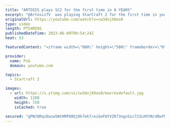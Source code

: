 ```yaml
---
title: "ARTOSIS plays SC2 for the first time in 6 YEARS"
excerpt: "@ArtosisTV  was playing StarCraft 2 for the first time in years! Give him a follow and check out his SC2 stream vod: https://www.twitch.tv/videos/1840460541 -- 🐷 Second Channel for Learning Resources: https://www.youtube.com/c/PiGRandom 🐷 Third Channel for Daily Pro Casts: https://www.youtube.com/c/PiGCasts"
originalUrl: https://youtube.com/watch?v=cw3dxjXOas0
type: video
length: PT54M29S
publishedDateTime: 2023-06-09T09:54:24Z
heat: 53

featuredContent: "<iframe width=\"800\" height=\"500\" frameborder=\"0\" src=\"https://www.youtube.com/embed/cw3dxjXOas0\" allow=\"accelerometer; autoplay; encrypted-media; gyroscope; picture-in-picture\" allowfullscreen></iframe>"

provider:
  name: PiG
  domain: youtube.com

topics:
  - StarCraft 2

images:
  - url: https://i.ytimg.com/vi/cw3dxjXOas0/maxresdefault.jpg
    width: 1280
    height: 720
    isCached: true

secured: "gPWJQRqsDazwSWtHRP88Qj0k7ek7/eiGeFUtVZK73xgcGic721LHSYN/d8wYNX2N4FI8uzFXniK7u5Ep6/gJUEfpz9W9PDxsp2RAvO5cu8+Bg4MnQgs2y53HyzJKGqVcX6a7IBvhFuqbJC7OzVYllt7McJhZcumeVHUz57dmbMRfdHxe2w+Ichb9BSEMewQvZ1i9pTNC5g1d7KXoImnUUdJ1YEPwl1qnbuDrujabLgrI5L9NZm04e5zNCFwz5oFKSZGP+9r2Q23+JCeLy13VMTjVgl3vvKGIbbB5pw7/+v1A3X9+eBcusRfdro92661ZqibluxZXYN5HiHMhFGOYfM2EPPrb0kkQFZlRX+Pxcy7aaLAQeQEGfs5vhWfNMTMHnyQmf+tBpmbySrRJE9t9ia8t3/heDZJa6LIS8i+pZiQ=;pPlGnGUBBFGyOZ3jnIT9TQ=="
---
```


